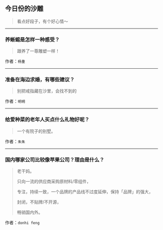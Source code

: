 ## 今日份的沙雕

> 看点好段子，有个好心情～


 
---

### 养蜥蜴是怎样一种感受？

> 跟养了一尊雕塑一样！


作者：`杨重`

---

### 准备在海边求婚，有哪些建议？

> 别把戒指藏在沙里，会找不到的


作者：`明明`

---

### 给爱种菜的老年人买点什么礼物好呢？

> 一个有院子的别墅。


作者：`朱朱`

---

### 国内哪家公司比较像苹果公司？理由是什么？

> 老干妈。
> 
> 只向一流的供应商采购原材料/零组件，
> 
> 专注，持续一致，一个品牌的产品线不过度延伸，保持「品牌」的强大，
> 
> 封闭，不贴牌/不开源，
> 
> 畅销国内外。


作者：`donhi feng`
